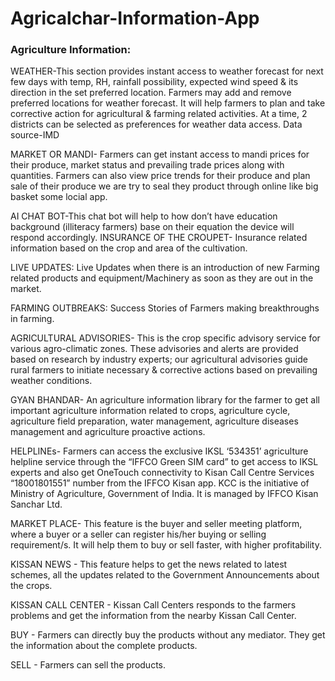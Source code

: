 # Agricalchar-Information-App

### Agriculture Information: 

WEATHER-This section provides instant access to weather forecast for next few days with temp, RH, rainfall possibility, expected wind speed & its direction in the set preferred location. Farmers may add and remove preferred locations for weather forecast. It will help farmers to plan and take corrective action for agricultural & farming related activities. At a time, 2 districts can be selected as preferences for weather data access. Data source-IMD

MARKET OR MANDI- Farmers can get instant access to mandi prices for their produce, market status and prevailing trade prices along with quantities. Farmers can also view price trends for their produce and plan sale of their produce we are try to seal they product through online like big basket some locial app.

AI CHAT BOT-This chat bot will help to how don’t have education background (illiteracy farmers) base on their equation the device will respond accordingly. 
INSURANCE OF THE CROUPET- Insurance related information based on the crop and area of the cultivation.

LIVE UPDATES: Live Updates when there is an introduction of new Farming related products and equipment/Machinery as soon as they are out in the market. 

FARMING OUTBREAKS: Success Stories of Farmers making breakthroughs in farming.

AGRICULTURAL ADVISORIES- This is the crop specific advisory service for various agro-climatic zones. These advisories and alerts are provided based on research by industry experts; our agricultural advisories guide rural farmers to initiate necessary & corrective actions based on prevailing weather conditions.


GYAN BHANDAR- An agriculture information library for the farmer to get all important agriculture information related to crops, agriculture cycle, agriculture field preparation, water management, agriculture diseases management and agriculture proactive actions.

HELPLINEs- Farmers can access the exclusive IKSL ‘534351’ agriculture helpline service through the “IFFCO Green SIM card” to get access to IKSL experts and also get OneTouch connectivity to Kisan Call Centre Services “18001801551” number from the IFFCO Kisan app. KCC is the initiative of Ministry of Agriculture, Government of India. It is managed by IFFCO Kisan Sanchar Ltd.

MARKET PLACE- This feature is the buyer and seller meeting platform, where a buyer or a seller can register his/her buying or selling requirement/s. It will help them to buy or sell faster, with higher profitability.

KISSAN NEWS - This feature helps to get the news related to latest schemes, all the updates related to the Government Announcements about the crops.

KISSAN CALL CENTER - Kissan Call Centers responds to the farmers problems and get the information from the nearby Kissan Call Center.

BUY - Farmers can directly buy the products without any mediator. They get the information about the complete products.

SELL - Farmers can sell the products.
